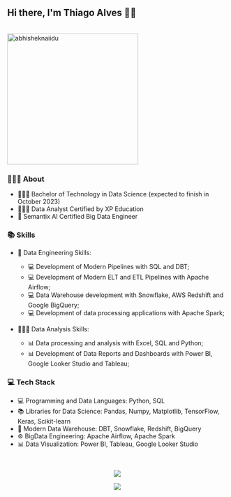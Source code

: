 ## Hi there, I'm Thiago Alves 👋🏻

<br>
<img src="https://raw.githubusercontent.com/abhisheknaiidu/abhisheknaiidu/master/code.gif" alt="abhisheknaiidu" min-width="300px" max-width="300px" width="300px" align="center" />

<br>

### 👨🏻‍💻 About

- 👨🏻‍🎓 Bachelor of Technology in Data Science (expected to finish in October 2023)
- 🕵🏻‍♂️ Data Analyst Certified by XP Education
- 🎲 Semantix AI Certified Big Data Engineer

### 📚 Skills

- 🧱 Data Engineering Skills:
  - 💻 Development of Modern Pipelines with SQL and DBT;
  - 💻 Development of Modern ELT and ETL Pipelines with Apache Airflow;
  - 💻 Data Warehouse development with Snowflake, AWS Redshift and Google BigQuery;
  - 💻 Development of data processing applications with Apache Spark;

- 🕵🏻‍♂️ Data Analysis Skills:
  - 📊 Data processing and analysis with Excel, SQL and Python;
  - 📊 Development of Data Reports and Dashboards with Power BI, Google Looker Studio and Tableau;

### 💻 Tech Stack

- 💻 Programming and Data Languages: Python, SQL
- 📚 Libraries for Data Science: Pandas, Numpy, Matplotlib, TensorFlow, Keras, Scikit-learn
- 💾 Modern Data Warehouse: DBT, Snowflake, Redshift, BigQuery
- ⚙ BigData Engineering: Apache Airflow, Apache Spark
- 📊 Data Visualization: Power BI, Tableau, Google Looker Studio

<br>


<p align="center">
  <a href="https://github.com/tmabgdata/Engenharia-de-Dados">
    <img align="center" src="https://github-readme-stats.vercel.app/api/pin/?username=tmabgdata&repo=Engenharia-de-Dados&show_icons=true&theme=shades-of-purple" />
  </a>
</p>

<p align="center">
  <a href="https://github.com/tmabgdata/github-readme-stats">
    <img align="center" src="https://github-readme-stats.vercel.app/api/top-langs/?username=tmabgdata&show_icons=true&layout=compact&theme=shades-of-purple" />
  </a> 
</p>